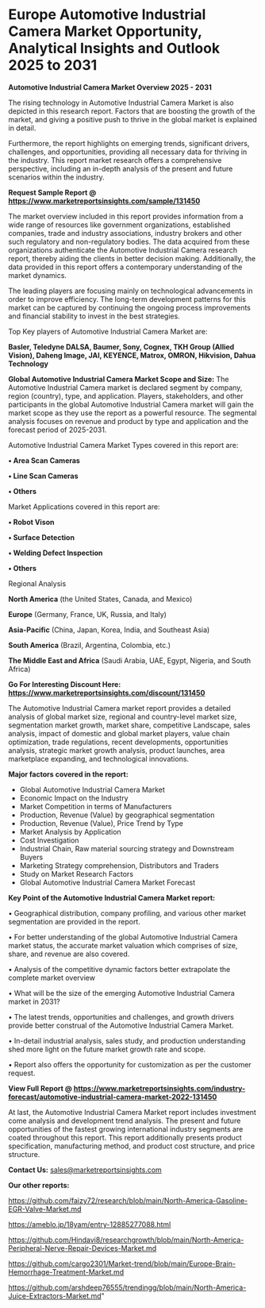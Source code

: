 # Europe Automotive Industrial Camera Market Opportunity, Analytical Insights and Outlook 2025 to 2031

<Strong> Automotive Industrial Camera Market Overview 2025 - 2031</strong>

The rising technology in Automotive Industrial Camera Market is also depicted in this research report. Factors that are boosting the growth of the market, and giving a positive push to thrive in the global market is explained in detail.

Furthermore, the report highlights on emerging trends, significant drivers, challenges, and opportunities, providing all necessary data for thriving in the industry. This report market research offers a comprehensive perspective, including an in-depth analysis of the present and future scenarios within the industry.

<strong>Request Sample Report @ <a href=https://www.marketreportsinsights.com/sample/131450>https://www.marketreportsinsights.com/sample/131450</a></strong>

The market overview included in this report provides information from a wide range of resources like government organizations, established companies, trade and industry associations, industry brokers and other such regulatory and non-regulatory bodies. The data acquired from these organizations authenticate the Automotive Industrial Camera research report, thereby aiding the clients in better decision making. Additionally, the data provided in this report offers a contemporary understanding of the market dynamics.

The leading players are focusing mainly on technological advancements in order to improve efficiency. The long-term development patterns for this market can be captured by continuing the ongoing process improvements and financial stability to invest in the best strategies.

Top Key players of Automotive Industrial Camera Market are:

<strong>Basler, Teledyne DALSA, Baumer, Sony, Cognex, TKH Group (Allied Vision), Daheng Image, JAI, KEYENCE, Matrox, OMRON, Hikvision, Dahua Technology</strong>

<strong><b>Global Automotive Industrial Camera Market Scope and Size:</b></strong>
The Automotive Industrial Camera market is declared segment by company, region (country), type, and application. Players, stakeholders, and other participants in the global Automotive Industrial Camera market will gain the market scope as they use the report as a powerful resource. The segmental analysis focuses on revenue and product by type and application and the forecast period of 2025-2031.

Automotive Industrial Camera Market Types covered in this report are:

<strong>• Area Scan Cameras

• Line Scan Cameras

• Others</strong>

Market Applications covered in this report are:

<strong>• Robot Vison

• Surface Detection

• Welding Defect Inspection

• Others</strong> 

Regional Analysis

<strong>North America</strong> (the United States, Canada, and Mexico)

<strong>Europe</strong> (Germany, France, UK, Russia, and Italy)

<strong>Asia-Pacific</strong> (China, Japan, Korea, India, and Southeast Asia)

<strong>South America</strong> (Brazil, Argentina, Colombia, etc.)

<strong>The Middle East and Africa</strong> (Saudi Arabia, UAE, Egypt, Nigeria, and South Africa)

<strong>Go For Interesting Discount Here: <a href=https://www.marketreportsinsights.com/discount/131450>https://www.marketreportsinsights.com/discount/131450</a></strong>

The Automotive Industrial Camera market report provides a detailed analysis of global market size, regional and country-level market size, segmentation market growth, market share, competitive Landscape, sales analysis, impact of domestic and global market players, value chain optimization, trade regulations, recent developments, opportunities analysis, strategic market growth analysis, product launches, area marketplace expanding, and technological innovations.

<strong><b>Major factors covered in the report:</b></strong>
<ul>
  <li>Global Automotive Industrial Camera Market </li>
  <li>Economic Impact on the Industry</li>
  <li>Market Competition in terms of Manufacturers</li>
  <li>Production, Revenue (Value) by geographical segmentation</li>
  <li>Production, Revenue (Value), Price Trend by Type</li>
  <li>Market Analysis by Application</li>
  <li>Cost Investigation</li>
  <li>Industrial Chain, Raw material sourcing strategy and Downstream Buyers</li>
  <li>Marketing Strategy comprehension, Distributors and Traders</li>
  <li>Study on Market Research Factors</li>
  <li>Global Automotive Industrial Camera Market Forecast</li>
</ul>

<strong><b>Key Point of the Automotive Industrial Camera Market report:</b></strong>

• Geographical distribution, company profiling, and various other market segmentation are provided in the report.

• For better understanding of the global Automotive Industrial Camera market status, the accurate market valuation which comprises of size, share, and revenue are also covered.

• Analysis of the competitive dynamic factors better extrapolate the complete market overview

• What will be the size of the emerging Automotive Industrial Camera market in 2031?

• The latest trends, opportunities and challenges, and growth drivers provide better construal of the Automotive Industrial Camera Market.

• In-detail industrial analysis, sales study, and production understanding shed more light on the future market growth rate and scope.

• Report also offers the opportunity for customization as per the customer request.

<strong><b>View Full Report @ <a href=https://www.marketreportsinsights.com/industry-forecast/automotive-industrial-camera-market-2022-131450>https://www.marketreportsinsights.com/industry-forecast/automotive-industrial-camera-market-2022-131450</a></b></strong>


At last, the Automotive Industrial Camera Market report includes investment come analysis and development trend analysis. The present and future opportunities of the fastest growing international industry segments are coated throughout this report. This report additionally presents product specification, manufacturing method, and product cost structure, and price structure.

<strong>Contact Us:</strong>
sales@marketreportsinsights.com

<strong>Our other reports:</strong>

<a href=https://github.com/faizy72/research/blob/main/North-America-Gasoline-EGR-Valve-Market.md>https://github.com/faizy72/research/blob/main/North-America-Gasoline-EGR-Valve-Market.md</a>

<a href=https://ameblo.jp/18yam/entry-12885277088.html>https://ameblo.jp/18yam/entry-12885277088.html</a>

<a href=https://github.com/Hindavi8/researchgrowth/blob/main/North-America-Peripheral-Nerve-Repair-Devices-Market.md>https://github.com/Hindavi8/researchgrowth/blob/main/North-America-Peripheral-Nerve-Repair-Devices-Market.md</a>

<a href=https://github.com/cargo2301/Market-trend/blob/main/Europe-Brain-Hemorrhage-Treatment-Market.md>https://github.com/cargo2301/Market-trend/blob/main/Europe-Brain-Hemorrhage-Treatment-Market.md</a>

<a href=https://github.com/arshdeep76555/trendingg/blob/main/North-America-Juice-Extractors-Market.md>https://github.com/arshdeep76555/trendingg/blob/main/North-America-Juice-Extractors-Market.md</a>"
